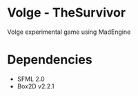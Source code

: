 Volge - TheSurvivor
=================

Volge experimental game using MadEngine

Dependencies
=================
- SFML 2.0
- Box2D v2.2.1
